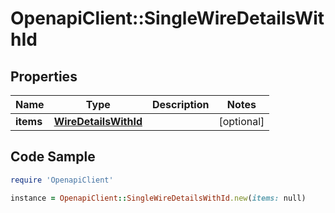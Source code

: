 # OpenapiClient::SingleWireDetailsWithId

## Properties

Name | Type | Description | Notes
------------ | ------------- | ------------- | -------------
**items** | [**WireDetailsWithId**](WireDetailsWithId.md) |  | [optional] 

## Code Sample

```ruby
require 'OpenapiClient'

instance = OpenapiClient::SingleWireDetailsWithId.new(items: null)
```


